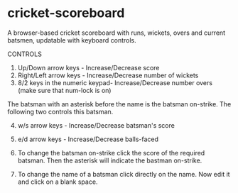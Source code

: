 # cricket-scoreboard
A browser-based cricket scoreboard with runs, wickets, overs and current batsmen, updatable with keyboard controls.

CONTROLS

1. Up/Down arrow keys - Increase/Decrease score
2. Right/Left arrow keys - Increase/Decrease number of wickets
3. 8/2 keys in the numeric keypad- Increase/Decrease number overs (make sure that num-lock is on)

The batsman with an asterisk before the name is the batsman on-strike. The following two controls this batsman.

4. w/s arrow keys - Increase/Decrease batsman's score
5. e/d arrow keys - Increase/Decrease balls-faced

6. To change the batsman on-strike click the score of the required batsman. Then the asterisk will indicate the bastman on-strike.

7. To change the name of a batsman click directly on the name. Now edit it and click on a blank space.
